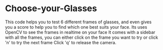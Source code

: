 # Choose-your-Glasses
This code helps you to test 6 different frames of glasses, and even gives you a score to help you to find which one best suits your face. Its uses OpenCV to see the frames in realtime on your face
It comes with a sidebar with all the frames, you can either click on the frame you want to try or click 'n' to try the next frame
Click 'q' to release the camera.
